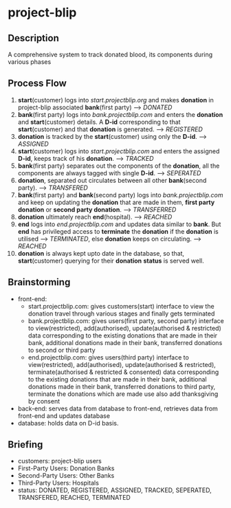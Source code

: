 # project-blip

## Description

A comprehensive system to track donated blood, its components during various phases

## Process Flow

1. **start**(customer) logs into _start.projectblip.org_ and makes **donation** in project-blip associated **bank**(first party) --> _DONATED_
2. **bank**(first party) logs into _bank.projectblip.com_ and enters the **donation** and **start**(customer) details. A **D-id** corresponding to that **start**(customer) and that **donation** is generated. --> _REGISTERED_
3. **donation** is tracked by the **start**(customer) using only the **D-id**. --> _ASSIGNED_
4. **start**(customer) logs into _start.projectblip.com_ and enters the assigned **D-id**, keeps track of his **donation**. --> _TRACKED_
5. **bank**(first party) separates out the components of the **donation**, all the components are always tagged with single **D-id**. --> _SEPERATED_
6. **donation**, separated out circulates between all other **bank**(second party). --> _TRANSFERED_
7. **bank**(first party) and **bank**(second party) logs into _bank.projectblip.com_ and keep on updating the **donation** that are made in them, **first party donation** or **second party donation**. --> _TRANSFERRED_
8. **donation** ultimately reach **end**(hospital). --> _REACHED_
9. **end** logs into _end.projectblip.com_ and updates data similar to **bank**. But **end** has privileged access to **terminate** the **donation** if the **donation** is utilised --> _TERMINATED_, else **donation** keeps on circulating. --> _REACHED_
10. **donation** is always kept upto date in the database, so that, **start**(customer) querying for their **donation** **status** is served well.

## Brainstorming

- front-end:
  - start.projectblip.com: gives customers(start) interface to view the donation travel through various stages and finally gets terminated
  - bank.projectblip.com: gives users(first party, second party) interface to view(restricted), add(authorised), update(authorised & restricted) data corresponding to the existing donations that are made in their bank, additional donations made in their bank, transferred donations to second or third party
  - end.projectblip.com: gives users(third party) interface to view(restricted), add(authorised), update(authorised & restricted), terminate(authorised & restricted & consented) data corresponding to the existing donations that are made in their bank, additional donations made in their bank, transferred donations to third party, terminate the donations which are made use also add thanksgiving by consent
- back-end: serves data from database to front-end, retrieves data from front-end and updates database
- database: holds data on D-id basis.

## Briefing

- customers: project-blip users
- First-Party Users: Donation Banks
- Second-Party Users: Other Banks
- Third-Party Users: Hospitals
- status: DONATED, REGISTERED, ASSIGNED, TRACKED, SEPERATED, TRANSFERED, REACHED, TERMINATED
